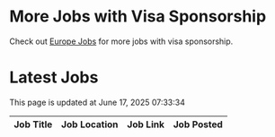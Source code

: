 # More Jobs with Visa Sponsorship

Check out [Europe Jobs](https://github.com/sureshparimi/europejobs#latest-jobs) for more jobs with visa sponsorship.

# Latest Jobs

This page is updated at June 17, 2025 07:33:34

| Job Title | Job Location | Job Link | Job Posted |
| --- | --- | --- | --- |

